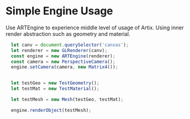 # Simple Engine Usage

Use ARTEngine to experience middle level of usage of Artix. Using inner render abstraction such as geometry and material.

``` ts
  let canv = document.querySelector('canvas');
  let renderer = new GLRenderer(canv);
  const engine = new ARTEngine(renderer);
  const camera = new PerspectiveCamera();
  engine.setCamera(camera, new Matrix4());


  let testGeo = new TestGeometry();
  let testMat = new TestMaterial();

  let testMesh = new Mesh(testGeo, testMat);

  engine.renderObject(testMesh);

```